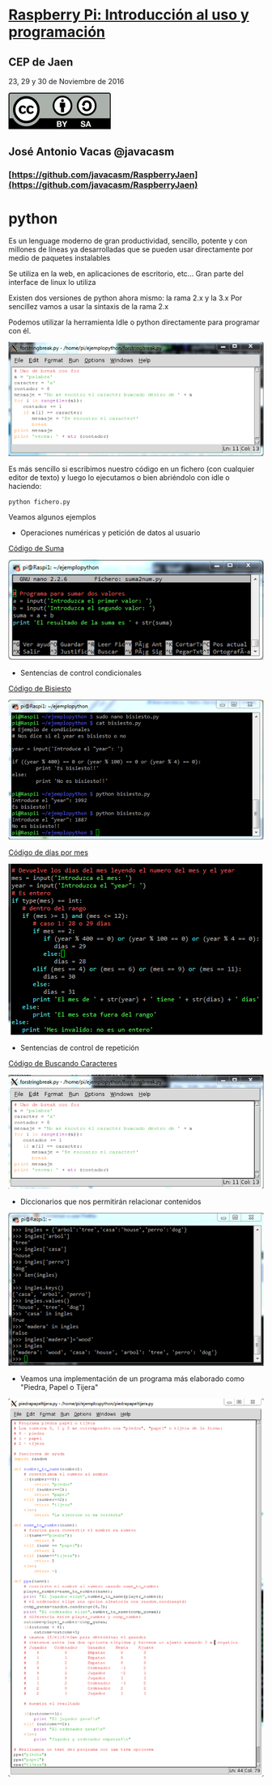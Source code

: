 # [Raspberry Pi: Introducción al uso y programación](http://www.juntadeandalucia.es/educacion/portals/web/cep-jaen/index.php/es-ES/formacion/convocatorias/771-abierto-plazo-de-inscripcion-a-la-actividad-raspberry-pi-introduccion-al-uso-y-programacion-162319ge102)

## CEP de Jaen

23, 29 y 30 de Noviembre de 2016

![CC](./images/Licencia_CC.png)
## José Antonio Vacas  @javacasm

### [https://github.com/javacasm/RaspberryJaen](https://github.com/javacasm/RaspberryJaen)

# python


Es un lenguage moderno de gran productividad, sencillo, potente y con millones de líneas ya desarrolladas que se pueden usar directamente por medio de paquetes instalables

Se utiliza en la web, en aplicaciones de escritorio, etc... Gran parte del interface de linux lo utiliza

Existen dos versiones de python ahora mismo: la rama 2.x y la 3.x
Por sencillez vamos a usar la sintaxis de la rama 2.x

Podemos utilizar la herramienta Idle o python directamente para programar con él.

![Herramienta idle](./images/idle.png)

Es más sencillo si escribimos nuestro código en un fichero (con cualquier editor de texto) y luego lo ejecutamos o bien abriéndolo con idle o haciendo:

    python fichero.py


Veamos algunos ejemplos

* Operaciones numéricas y petición de datos al usuario

[Código de Suma](./codigo/suma.py)

![Suma](./images/suma.png)

* Sentencias de control condicionales

[Código de Bisiesto](./codigo/bisiesto.py)

![¿es bisiesto el año?](./images/bisiesto.png)

[Código de días por mes](./codigo/diasMes.py)

![Días del mes](./images/diasMes.png)

* Sentencias de control de repetición

[Código de Buscando Caracteres](./codigo/buscaCaracter.py)

![Buscando caracteres](./images/buscaCaracter.png)

* Diccionarios que nos permitirán relacionar contenidos

![Usando Diccionarios](./images/diccionarios.png)

* Veamos una implementación de un programa más elaborado como "Piedra, Papel o Tijera"

![Ejemplo de piedra, papel o tijera](./images/PPT.png)
